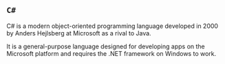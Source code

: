 ##  ```C#```

C# is a modern object-oriented programming language developed in 2000 by Anders Hejlsberg at Microsoft as a rival to Java.

It is a general-purpose language designed for developing apps on the Microsoft platform and requires the .NET framework on Windows to work. 
